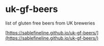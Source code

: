 # uk-gf-beers
 list of gluten free beers from UK breweries

[https://sablefineline.github.io/uk-gf-beers/](https://sablefineline.github.io/uk-gf-beers/)
